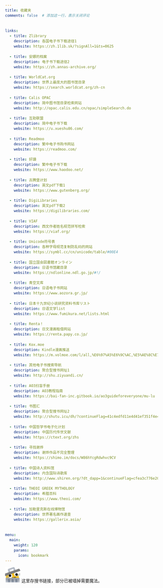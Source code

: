 ```yaml
---
title: 收藏夹
comments: false  # 添加这一行，表示关闭评论


links:
  - title: Zlibrary
    description: 各国电子书下载途径1
    website: https://zh.1lib.sk/?signAll=1&ts=0625

  - title: 安娜的档案
    description: 电子书下载途径2
    website: https://zh.annas-archive.org/

  - title: WorldCat.org
    description: 世界上最庞大的图书馆目录
    website: https://search.worldcat.org/zh-cn

  - title: Calis OPAC
    description: 简中图书馆目录检索网站
    website: http://opac.calis.edu.cn/opac/simpleSearch.do

  - title: 互助联盟
    description: 简中电子书下载
    website: https://u.xueshu86.com/

  - title: Readmoo
    description: 繁中电子书购书网站
    website: https://readmoo.com/

  - title: 好讀
    description: 繁中电子书下载
    website: https://www.haodoo.net/

  - title: 古腾堡计划
    description: 英文pdf下载1
    website: https://www.gutenberg.org/

  - title: DigiLibraries
    description: 英文pdf下载2
    website: https://digilibraries.com/

  - title: VIAF
    description: 西文作者姓名规范拼写检索
    website: https://viaf.org/

  - title: Unicode符号表
    description: 各种字母规范复制防乱码的网站
    website: https://symbl.cc/cn/unicode/table/#00E4

  - title: 国立国会図書館オンライン
    description: 日语书馆藏目录
    website: https://ndlonline.ndl.go.jp/#!/

  - title: 青空文库
    description: 日语电子书网站
    website: https://www.aozora.gr.jp/

  - title: 日本十九世纪小说研究资料书库リスト
    description: 日语文学list
    website: https://www.fumikura.net/lists.html

  - title: Renta！
    description: 日文漫画租借网站
    website: https://renta.papy.co.jp/

  - title: Kox.moe
    description: Kindle漫画推送
    website: https://m.volmoe.com/l/all,%E6%97%A5%E6%9C%AC,%E5%AE%8C%E7%B5%90,score,all,s,BL,0,0/

  - title: 其他电子书搜索导航
    description: 聚合型搜书网址1
    website: http://shu.ziyuandi.cn/

  - title: AO3扫盲手册
    description: AO3教程指南
    website: https://bai-fan-inc.gitbook.io/ao3guideforeveryone/mu-lu

  - title: 书图汇
    description: 聚合型搜书网址2
    website: http://shutu.icu/dh/?continueFlag=41c4edfd11e4d41ef351f4e4043343a4%20%E2%80%8B%E2%80%8B%E2%80%8B%E2%80%8B

  - title: 中国哲学书电子化计划
    description: 中国历代传世文献
    website: https://ctext.org/zhs

  - title: 寻找谢烨
    description: 谢烨作品不完全整理
    website: https://shimo.im/docs/W86hYcgRdwhvc9CV

  - title: 中国诗人资料馆
    description: 内含国际诗歌库
    website: http://www.shiren.org/?dt_dapp=1&continueFlag=cfea3c776e207d6956d714f592542618

  - title: THEOI GREEK MYTHOLOGY
    description: 希腊百科
    website: https://www.theoi.com/

  - title: 加勒里克斯在线博物馆
    description: 世界著名画作速查
    website: https://gallerix.asia/


menu:
  main:
    weight: 120
    params:
      icon: bookmark
---
```


<img src="/images/blobcatgooglytrash.png" width=50px height=50px>
这里存搜书链接，部分已被墙掉需要魔法。
